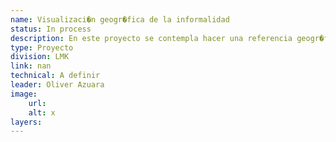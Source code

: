 ```yaml
---
name: Visualizaci�n geogr�fica de la informalidad
status: In process
description: En este proyecto se contempla hacer una referencia geogr�fica de la ubicaci�n de empleos (formales e informales) de las principales ciudades de Am�rica Latina que cuente con datos georreferenciados.  
type: Proyecto
division: LMK
link: nan
technical: A definir
leader: Oliver Azuara
image: 
    url:
    alt: x
layers:
---
```

    
